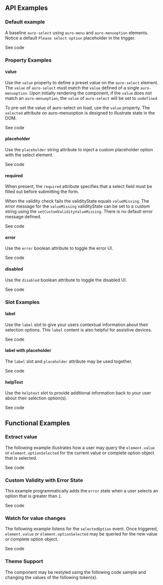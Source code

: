 <!--
The apiExamples.md file is a compiled document. No edits should be made directly to this file.

apiExamples.md is created by running `npm run build:markdownDocs`.

This file is generated based on a template fetched from `./docs/partials/apiExamples.md`
-->

<!-- AURO-GENERATED-CONTENT:START (FILE:src=./../api.md) -->
<!-- AURO-GENERATED-CONTENT:END -->

## API Examples

### Default example

A baseline `auro-select` using `auro-menu` and `auro-menuoption` elements. Notice a default `Please select option` placeholder in the trigger.

<div class="exampleWrapper">
  <!-- AURO-GENERATED-CONTENT:START (FILE:src=./../../apiExamples/basic.html) -->
  <!-- AURO-GENERATED-CONTENT:END -->
</div>
<auro-accordion alignRight>
  <span slot="trigger">See code</span>

<!-- AURO-GENERATED-CONTENT:START (CODE:src=./../../apiExamples/basic.html) -->
<!-- AURO-GENERATED-CONTENT:END -->

</auro-accordion>

### Property Examples

#### value <a name="value"></a>

Use the `value` property to define a preset value on the `auro-select` element. The `value` of `auro-select` must match the `value` defined of a single `auro-menuoption`. Upon initially rendering the component, if the `value` does not match an `auro-menuoption`, the `value` of `auro-select` will be set to `undefined`.

To pre-set the value of auro-select on load, use the `value` property. The `selected` attribute on auro-menuoption is designed to illustrate state in the DOM.

<div class="exampleWrapper">
  <!-- AURO-GENERATED-CONTENT:START (FILE:src=./../../apiExamples/value.html) -->
  <!-- AURO-GENERATED-CONTENT:END -->
</div>
<auro-accordion alignRight>
  <span slot="trigger">See code</span>

<!-- AURO-GENERATED-CONTENT:START (CODE:src=./../../apiExamples/value.html) -->
<!-- AURO-GENERATED-CONTENT:END -->

<!-- AURO-GENERATED-CONTENT:START (CODE:src=./../../apiExamples/value.js) -->
<!-- AURO-GENERATED-CONTENT:END -->

</auro-accordion>

#### placeholder <a name="placeholder"></a>

Use the `placeholder` string attribute to inject a custom placeholder option with the select element.

<div class="exampleWrapper">
  <!-- AURO-GENERATED-CONTENT:START (FILE:src=./../../apiExamples/customPlaceholder.html) -->
  <!-- AURO-GENERATED-CONTENT:END -->
</div>
<auro-accordion alignRight>
  <span slot="trigger">See code</span>

<!-- AURO-GENERATED-CONTENT:START (CODE:src=./../../apiExamples/customPlaceholder.html) -->
<!-- AURO-GENERATED-CONTENT:END -->

</auro-accordion>

#### required <a name="required"></a>

When present, the `required` attribute specifies that a select field must be filled out before submitting the form.

When the validity check fails the validityState equals `valueMissing`. The error message for the `valueMissing` validityState can be set to a custom string using the `setCustomValidityValueMissing`. There is no default error message defined.

<div class="exampleWrapper">
  <!-- AURO-GENERATED-CONTENT:START (FILE:src=./../../apiExamples/required.html) -->
  <!-- AURO-GENERATED-CONTENT:END -->
</div>
<auro-accordion alignRight>
  <span slot="trigger">See code</span>

<!-- AURO-GENERATED-CONTENT:START (CODE:src=./../../apiExamples/required.html) -->
<!-- AURO-GENERATED-CONTENT:END -->

</auro-accordion>

#### error <a name="error"></a>

Use the `error` boolean attribute to toggle the error UI.

<div class="exampleWrapper">
  <!-- AURO-GENERATED-CONTENT:START (FILE:src=./../../apiExamples/errorApi.html) -->
  <!-- AURO-GENERATED-CONTENT:END -->
</div>

<auro-accordion alignRight>
  <span slot="trigger">See code</span>

<!-- AURO-GENERATED-CONTENT:START (CODE:src=./../../apiExamples/errorApi.html) -->
<!-- AURO-GENERATED-CONTENT:END -->

</auro-accordion>

#### disabled <a name="disabled"></a>

Use the `disabled` boolean attribute to toggle the disabled UI.

<div class="exampleWrapper">
  <!-- AURO-GENERATED-CONTENT:START (FILE:src=./../../apiExamples/disabled.html) -->
  <!-- AURO-GENERATED-CONTENT:END -->
</div>

<auro-accordion alignRight>
  <span slot="trigger">See code</span>

<!-- AURO-GENERATED-CONTENT:START (CODE:src=./../../apiExamples/disabled.html) -->
<!-- AURO-GENERATED-CONTENT:END -->

</auro-accordion>


### Slot Examples

#### label <a name="label"></a>

Use the `label` slot to give your users contextual information about their selection options. This `label` content is also helpful for assistive devices.

<div class="exampleWrapper">
  <!-- AURO-GENERATED-CONTENT:START (FILE:src=./../../apiExamples/label.html) -->
  <!-- AURO-GENERATED-CONTENT:END -->
</div>
<auro-accordion alignRight>
  <span slot="trigger">See code</span>

<!-- AURO-GENERATED-CONTENT:START (CODE:src=./../../apiExamples/label.html) -->
<!-- AURO-GENERATED-CONTENT:END -->

</auro-accordion>

#### label with placeholder

The `label` slot and `placeholder` attribute may be used together.

<div class="exampleWrapper">
  <!-- AURO-GENERATED-CONTENT:START (FILE:src=./../../apiExamples/labelWithPlaceholder.html) -->
  <!-- AURO-GENERATED-CONTENT:END -->
</div>
<auro-accordion alignRight>
  <span slot="trigger">See code</span>

<!-- AURO-GENERATED-CONTENT:START (CODE:src=./../../apiExamples/labelWithPlaceholder.html) -->
<!-- AURO-GENERATED-CONTENT:END -->

</auro-accordion>

#### helpText <a name="helpText"></a>

Use the `helptext` slot to provide additional information back to your user about their selection option(s).

<div class="exampleWrapper">
  <!-- AURO-GENERATED-CONTENT:START (FILE:src=./../../apiExamples/helpText.html) -->
  <!-- AURO-GENERATED-CONTENT:END -->
</div>
<auro-accordion alignRight>
  <span slot="trigger">See code</span>

<!-- AURO-GENERATED-CONTENT:START (CODE:src=./../../apiExamples/helpText.html) -->
<!-- AURO-GENERATED-CONTENT:END -->

</auro-accordion>

## Functional Examples

### Extract value

The following example illustrates how a user may query the `element.value` or `element.optionSelected` for the current value or complete option object that is selected.

<div class="exampleWrapper">
  <!-- AURO-GENERATED-CONTENT:START (FILE:src=./../../apiExamples/valueExtraction.html) -->
  <!-- AURO-GENERATED-CONTENT:END -->
</div>

<auro-accordion alignRight>
  <span slot="trigger">See code</span>


<!-- AURO-GENERATED-CONTENT:START (CODE:src=./../../apiExamples/valueExtraction.js) -->
<!-- AURO-GENERATED-CONTENT:END -->

<!-- AURO-GENERATED-CONTENT:START (CODE:src=./../../apiExamples/valueExtraction.html) -->
<!-- AURO-GENERATED-CONTENT:END -->

</auro-accordion>

### Custom Validity with Error State

This example programmatically adds the `error` state when a user selects an option that is greater than `2`.

<div class="exampleWrapper">
  <!-- AURO-GENERATED-CONTENT:START (FILE:src=./../../apiExamples/customErrorValidity.html) -->
  <!-- AURO-GENERATED-CONTENT:END -->
</div>

<auro-accordion alignRight>
  <span slot="trigger">See code</span>

<!-- AURO-GENERATED-CONTENT:START (CODE:src=./../../apiExamples/customErrorValidity.html) -->
<!-- AURO-GENERATED-CONTENT:END -->

<!-- AURO-GENERATED-CONTENT:START (CODE:src=./../../apiExamples/customErrorValidity.js) -->
<!-- AURO-GENERATED-CONTENT:END -->

</auro-accordion>

### Watch for value changes

The following example listens for the `selectedOption` event. Once triggered, `element.value` or `element.optionSelected` may be queried for the new value or complete option object.

<div class="exampleWrapper">
  <!-- AURO-GENERATED-CONTENT:START (FILE:src=./../../apiExamples/valueAlert.html) -->
  <!-- AURO-GENERATED-CONTENT:END -->
</div>

<auro-accordion alignRight>
  <span slot="trigger">See code</span>


<!-- AURO-GENERATED-CONTENT:START (CODE:src=./../../demo/alertValue.js) -->
<!-- AURO-GENERATED-CONTENT:END -->

<!-- AURO-GENERATED-CONTENT:START (CODE:src=./../../apiExamples/valueAlert.html) -->
<!-- AURO-GENERATED-CONTENT:END -->

</auro-accordion>

### Theme Support

The component may be restyled using the following code sample and changing the values of the following token(s).

<!-- AURO-GENERATED-CONTENT:START (CODE:src=./../../src/tokens.scss) -->
<!-- AURO-GENERATED-CONTENT:END -->
